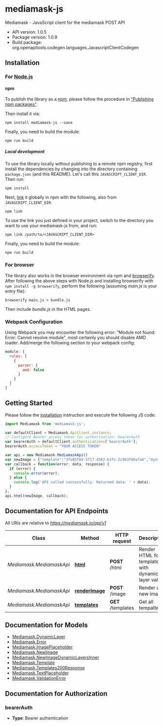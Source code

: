 # mediamask-js

Mediamask - JavaScript client for the mediamask POST API

- API version: 1.0.5
- Package version: 1.0.9
- Build package: org.openapitools.codegen.languages.JavascriptClientCodegen

## Installation

### For [Node.js](https://nodejs.org/)

#### npm

To publish the library as a [npm](https://www.npmjs.com/), please follow the procedure in ["Publishing npm packages"](https://docs.npmjs.com/getting-started/publishing-npm-packages).

Then install it via:

```shell
npm install mediamask-js --save
```

Finally, you need to build the module:

```shell
npm run build
```

##### Local development

To use the library locally without publishing to a remote npm registry, first install the dependencies by changing into the directory containing `package.json` (and this README). Let's call this `JAVASCRIPT_CLIENT_DIR`. Then run:

```shell
npm install
```

Next, [link](https://docs.npmjs.com/cli/link) it globally in npm with the following, also from `JAVASCRIPT_CLIENT_DIR`:

```shell
npm link
```

To use the link you just defined in your project, switch to the directory you want to use your mediamask-js from, and run:

```shell
npm link /path/to/<JAVASCRIPT_CLIENT_DIR>
```

Finally, you need to build the module:

```shell
npm run build
```

### For browser

The library also works in the browser environment via npm and [browserify](http://browserify.org/). After following
the above steps with Node.js and installing browserify with `npm install -g browserify`,
perform the following (assuming *main.js* is your entry file):

```shell
browserify main.js > bundle.js
```

Then include *bundle.js* in the HTML pages.

### Webpack Configuration

Using Webpack you may encounter the following error: "Module not found: Error:
Cannot resolve module", most certainly you should disable AMD loader. Add/merge
the following section to your webpack config:

```javascript
module: {
  rules: [
    {
      parser: {
        amd: false
      }
    }
  ]
}
```

## Getting Started

Please follow the [installation](#installation) instruction and execute the following JS code:

```javascript
import Mediamask from 'mediamask-js';

var defaultClient = Mediamask.ApiClient.instance;
// Configure Bearer access token for authorization: bearerAuth
var bearerAuth = defaultClient.authentications['bearerAuth'];
bearerAuth.accessToken = "YOUR ACCESS TOKEN"

var api = new Mediamask.MediamaskApi()
var newImage = {"template":"3fa85f64-5717-4562-b3fc-2c963f66afa6","dynamic_layers":[{"name":"text placeholder name","text":"an example text"},{"name":"image placeholder name","image":"https://example.com/example.jpg"}]}; // {NewImage} Provide the template and placeholders values that should be rendered in the image
var callback = function(error, data, response) {
  if (error) {
    console.error(error);
  } else {
    console.log('API called successfully. Returned data: ' + data);
  }
};
api.html(newImage, callback);

```

## Documentation for API Endpoints

All URIs are relative to *https://mediamask.io/api/v1*

Class | Method | HTTP request | Description
------------ | ------------- | ------------- | -------------
*Mediamask.MediamaskApi* | [**html**](docs/MediamaskApi.md#html) | **POST** /html | Render HTML for a template with dynamic layer values
*Mediamask.MediamaskApi* | [**renderImage**](docs/MediamaskApi.md#renderImage) | **POST** /image | Render a new image
*Mediamask.MediamaskApi* | [**templates**](docs/MediamaskApi.md#templates) | **GET** /templates | Get all tempaltes


## Documentation for Models

 - [Mediamask.DynamicLayer](docs/DynamicLayer.md)
 - [Mediamask.Error](docs/Error.md)
 - [Mediamask.ImagePlaceholder](docs/ImagePlaceholder.md)
 - [Mediamask.NewImage](docs/NewImage.md)
 - [Mediamask.NewImageDynamicLayersInner](docs/NewImageDynamicLayersInner.md)
 - [Mediamask.Template](docs/Template.md)
 - [Mediamask.Templates200Response](docs/Templates200Response.md)
 - [Mediamask.TextPlaceholder](docs/TextPlaceholder.md)
 - [Mediamask.ValidationError](docs/ValidationError.md)


## Documentation for Authorization



### bearerAuth

- **Type**: Bearer authentication

